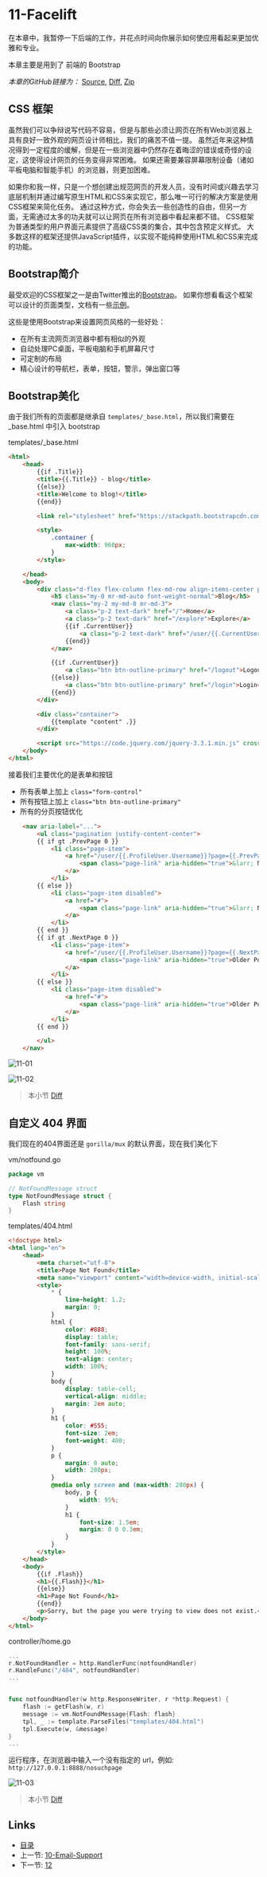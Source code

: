 # 11-Facelift

在本章中，我暂停一下后端的工作，并花点时间向你展示如何使应用看起来更加优雅和专业。

本章主要是用到了 前端的 Bootstrap

_本章的GitHub链接为：_ [Source](https://github.com/bonfy/go-mega-code/tree/11-Facelift), [Diff](https://github.com/bonfy/go-mega-code/compare/10-Email-Support...11-Facelift), [Zip](https://github.com/bonfy/go-mega-code/archive/v1.1.zip)

## CSS 框架

虽然我们可以争辩说写代码不容易，但是与那些必须让网页在所有Web浏览器上具有良好一致外观的网页设计师相比，我们的痛苦不值一提。 虽然近年来这种情况得到一定程度的缓解，但是在一些浏览器中仍然存在着晦涩的错误或奇怪的设定，这使得设计网页的任务变得非常困难。 如果还需要兼容屏幕限制设备（诸如平板电脑和智能手机）的浏览器，则更加困难。

如果你和我一样，只是一个想创建出规范网页的开发人员，没有时间或兴趣去学习底层机制并通过编写原生HTML和CSS来实现它，那么唯一可行的解决方案是使用CSS框架来简化任务。 通过这种方式，你会失去一些创造性的自由，但另一方面，无需通过太多的功夫就可以让网页在所有浏览器中看起来都不错。 CSS框架为普通类型的用户界面元素提供了高级CSS类的集合，其中包含预定义样式。 大多数这样的框架还提供JavaScript插件，以实现不能纯粹使用HTML和CSS来完成的功能。


## Bootstrap简介

最受欢迎的CSS框架之一是由Twitter推出的[Bootstrap](http://getbootstrap.com/)。 如果你想看看这个框架可以设计的页面类型，文档有一些[示例](https://getbootstrap.com/docs/4.1/examples/)。

这些是使用Bootstrap来设置网页风格的一些好处：

*   在所有主流网页浏览器中都有相似的外观
*   自动处理PC桌面，平板电脑和手机屏幕尺寸
*   可定制的布局
*   精心设计的导航栏，表单，按钮，警示，弹出窗口等


## Bootstrap美化

由于我们所有的页面都是继承自 `templates/_base.html`，所以我们需要在 \_base.html 中引入 bootstrap 

templates/\_base.html
```html
<html>
    <head>
        {{if .Title}}
        <title>{{.Title}} - blog</title>
        {{else}}
        <title>Welcome to blog!</title>
        {{end}}

        <link rel="stylesheet" href="https://stackpath.bootstrapcdn.com/bootstrap/4.1.3/css/bootstrap.min.css" integrity="sha384-MCw98/SFnGE8fJT3GXwEOngsV7Zt27NXFoaoApmYm81iuXoPkFOJwJ8ERdknLPMO" crossorigin="anonymous">

        <style>
            .container {
                max-width: 960px;
            }
        </style>

    </head>
    <body>
        <div class="d-flex flex-column flex-md-row align-items-center p-3 px-md-4 mb-3 bg-white border-bottom shadow-sm">
            <h5 class="my-0 mr-md-auto font-weight-normal">Blog</h5>
            <nav class="my-2 my-md-0 mr-md-3">
                <a class="p-2 text-dark" href="/">Home</a>
                <a class="p-2 text-dark" href="/explore">Explore</a>
                {{if .CurrentUser}}
                    <a class="p-2 text-dark" href="/user/{{.CurrentUser}}">Profile</a>
                {{end}}
            </nav>

            {{if .CurrentUser}}
                <a class="btn btn-outline-primary" href="/logout">Logout</a>
            {{else}}
                <a class="btn btn-outline-primary" href="/login">Login</a>
            {{end}}
        </div>

        <div class="container">
            {{template "content" .}}
        </div>

        <script src="https://code.jquery.com/jquery-3.3.1.min.js" crossorigin="anonymous"></script>
    </body>
</html>
```

接着我们主要优化的是表单和按钮

* 所有表单上加上 `class="form-control"`
* 所有按钮上加上 `class="btn btn-outline-primary"`
* 所有的分页按钮优化

```html
    <nav aria-label="...">
        <ul class="pagination justify-content-center">
        {{ if gt .PrevPage 0 }}
            <li class="page-item">
                <a href="/user/{{.ProfileUser.Username}}?page={{.PrevPage}}">
                    <span class="page-link" aria-hidden="true">&larr; Newer Posts</span>
                </a>
            </li>
        {{ else }}
            <li class="page-item disabled">
                <a href="#">
                    <span class="page-link" aria-hidden="true">&larr; Newer Posts</span>
                </a>
            </li> 
        {{ end }}
        {{ if gt .NextPage 0 }}
            <li class="page-item">
                <a href="/user/{{.ProfileUser.Username}}?page={{.NextPage}}">
                    <span class="page-link" aria-hidden="true">Older Posts &rarr;</span>
                </a>
            </li>
        {{ else }}
            <li class="page-item disabled">
                <a href="#">
                    <span class="page-link" aria-hidden="true">Older Posts &rarr;</span>
                </a>
            </li> 
        {{ end }}

        </ul>
    </nav>
```

![11-01](images/11-01.png)

![11-02](images/11-02.png)

> 本小节 [Diff](https://github.com/bonfy/go-mega-code/commit/ca5ccbaa06d9d4041357979246ed92c031ea722e)

## 自定义 404 界面

我们现在的404界面还是 `gorilla/mux` 的默认界面，现在我们美化下 

vm/notfound.go
```go
package vm

// NotFoundMessage struct
type NotFoundMessage struct {
	Flash string
}
```

templates/404.html
```html
<!doctype html>
<html lang="en">
    <head>
        <meta charset="utf-8">
        <title>Page Not Found</title>
        <meta name="viewport" content="width=device-width, initial-scale=1">
        <style>
            * {
                line-height: 1.2;
                margin: 0;
            }
            html {
                color: #888;
                display: table;
                font-family: sans-serif;
                height: 100%;
                text-align: center;
                width: 100%;
            }
            body {
                display: table-cell;
                vertical-align: middle;
                margin: 2em auto;
            }
            h1 {
                color: #555;
                font-size: 2em;
                font-weight: 400;
            }
            p {
                margin: 0 auto;
                width: 280px;
            }
            @media only screen and (max-width: 280px) {
                body, p {
                    width: 95%;
                }
                h1 {
                    font-size: 1.5em;
                    margin: 0 0 0.3em;
                }
            }
        </style>
    </head>
    <body>
        {{if .Flash}}
        <h1>{{.Flash}}</h1>
        {{else}}
        <h1>Page Not Found</h1>
        {{end}}
        <p>Sorry, but the page you were trying to view does not exist.</p>
    </body>
</html>
```

controller/home.go
```go
...
r.NotFoundHandler = http.HandlerFunc(notfoundHandler)
r.HandleFunc("/404", notfoundHandler)
...


func notfoundHandler(w http.ResponseWriter, r *http.Request) {
	flash := getFlash(w, r)
	message := vm.NotFoundMessage{Flash: flash}
	tpl, _ := template.ParseFiles("templates/404.html")
	tpl.Execute(w, &message)
}
...
```

运行程序，在浏览器中输入一个没有指定的 url，例如: `http://127.0.0.1:8888/nosuchpage`

![11-03](images/11-03.png)

> 本小节 [Diff](https://github.com/bonfy/go-mega-code/commit/f90f32b1233c1e76dfbdba1c89649fbdd05d46cb)

## Links

  * [目录](README.md)
  * 上一节: [10-Email-Support](10-email-support.md)
  * 下一节: [12]()
